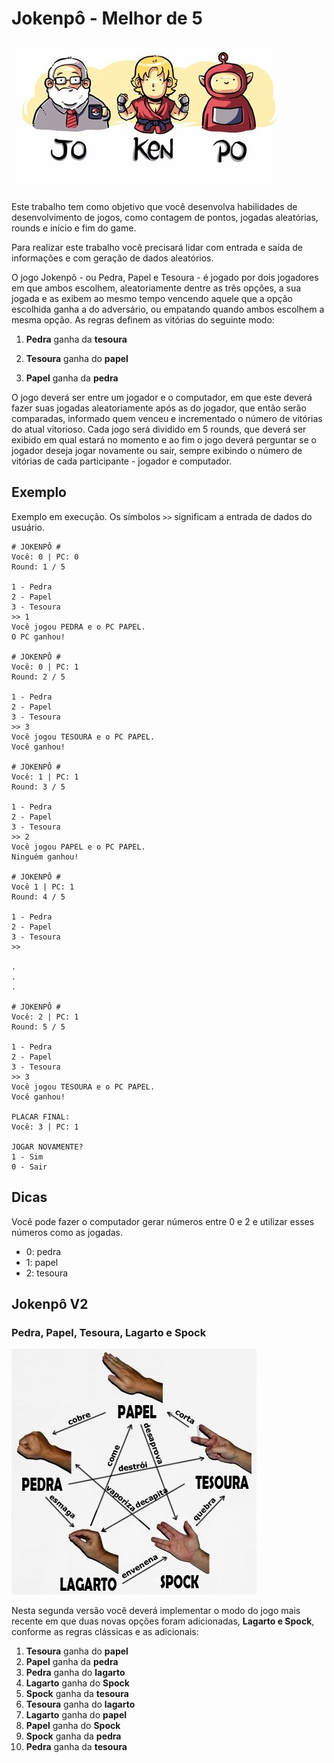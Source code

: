 # Jokenpô - Melhor de 5

![cover](cover.jpg)

Este trabalho tem como objetivo que você desenvolva habilidades de
desenvolvimento de jogos, como contagem de pontos, jogadas aleatórias,
rounds e início e fim do game.

Para realizar este trabalho você precisará lidar com entrada e saída de
informações e com geração de dados aleatórios.

O jogo Jokenpô - ou Pedra, Papel e Tesoura - é jogado por dois jogadores
em que ambos escolhem, aleatoriamente dentre as três opções, a sua
jogada e as exibem ao mesmo tempo vencendo aquele que a opção escolhida
ganha a do adversário, ou empatando quando ambos escolhem a mesma opção.
As regras definem as vitórias do seguinte modo:

1. **Pedra** ganha da **tesoura**

2. **Tesoura** ganha do **papel**

3. **Papel** ganha da **pedra**

O jogo deverá ser entre um jogador e o computador, em que este deverá
fazer suas jogadas aleatoriamente após as do jogador, que então serão
comparadas, informado quem venceu e incrementado o número de vitórias do
atual vitorioso. Cada jogo será dividido em 5 rounds, que deverá ser
exibido em qual estará no momento e ao fim o jogo deverá perguntar se o
jogador deseja jogar novamente ou sair, sempre exibindo o número de
vitórias de cada participante - jogador e computador.

## Exemplo

Exemplo em execução. Os símbolos `>>` significam a entrada de dados do
usuário.

    # JOKENPÔ #
    Você: 0 | PC: 0
    Round: 1 / 5

    1 - Pedra
    2 - Papel
    3 - Tesoura
    >> 1
    Você jogou PEDRA e o PC PAPEL.
    O PC ganhou!

    # JOKENPÔ #
    Você: 0 | PC: 1
    Round: 2 / 5

    1 - Pedra
    2 - Papel
    3 - Tesoura
    >> 3
    Você jogou TESOURA e o PC PAPEL.
    Você ganhou!

    # JOKENPÔ #
    Você: 1 | PC: 1
    Round: 3 / 5

    1 - Pedra
    2 - Papel
    3 - Tesoura
    >> 2
    Você jogou PAPEL e o PC PAPEL.
    Ninguém ganhou!

    # JOKENPÔ #
    Você 1 | PC: 1
    Round: 4 / 5

    1 - Pedra
    2 - Papel
    3 - Tesoura
    >>

    .
    .
    .

    # JOKENPÔ #
    Você: 2 | PC: 1
    Round: 5 / 5

    1 - Pedra
    2 - Papel
    3 - Tesoura
    >> 3
    Você jogou TESOURA e o PC PAPEL.
    Você ganhou!

    PLACAR FINAL:
    Você: 3 | PC: 1

    JOGAR NOVAMENTE?
    1 - Sim
    0 - Sair

## Dicas

Você pode fazer o computador gerar números entre 0 e 2 e utilizar esses números como as jogadas.

- 0: pedra
- 1: papel
- 2: tesoura

## Jokenpô V2

### Pedra, Papel, Tesoura, Lagarto e Spock

![spock](spock.jpg)

Nesta segunda versão você deverá implementar o modo do jogo mais recente
em que duas novas opções foram adicionadas, **Lagarto e Spock**,
conforme as regras clássicas e as adicionais:

1. **Tesoura** ganha do **papel**
2. **Papel** ganha da **pedra**
3. **Pedra** ganha do **lagarto**
4. **Lagarto** ganha do **Spock**
5. **Spock** ganha da **tesoura**
6. **Tesoura** ganha do **lagarto**
7. **Lagarto** ganha do **papel**
8. **Papel** ganha do **Spock**
9. **Spock** ganha da **pedra**
10. **Pedra** ganha da **tesoura**

